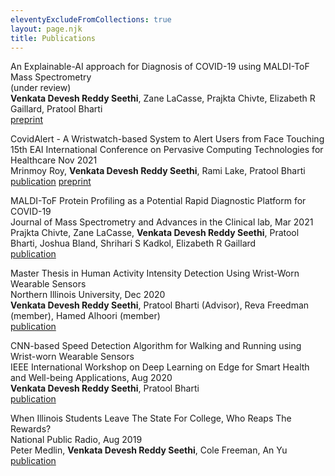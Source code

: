 ```yaml
---
eleventyExcludeFromCollections: true
layout: page.njk
title: Publications
---
```


An Explainable-AI approach for Diagnosis of COVID-19 using MALDI-ToF Mass Spectrometry   
(under review)   
**Venkata Devesh Reddy Seethi**, Zane LaCasse, Prajkta Chivte, Elizabeth R Gaillard, Pratool Bharti   
[preprint](https://arxiv.org/abs/2109.14099)

CovidAlert - A Wristwatch-based System to Alert Users from Face Touching   
15th EAI International Conference on Pervasive Computing Technologies for Healthcare Nov 2021  
Mrinmoy Roy, **Venkata Devesh Reddy Seethi**, Rami Lake, Pratool Bharti      
[publication](https://link.springer.com/chapter/10.1007/978-3-030-99194-4_30) [preprint]()


MALDI-ToF Protein Profiling as a Potential Rapid Diagnostic Platform for COVID-19  
Journal of Mass Spectrometry and Advances in the Clinical lab, Mar 2021  
Prajkta Chivte, Zane LaCasse, **Venkata Devesh Reddy Seethi**, Pratool Bharti, Joshua Bland, Shrihari S Kadkol, Elizabeth R Gaillard    
[publication](https://pubmed.ncbi.nlm.nih.gov/34518823/)

Master Thesis in Human Activity Intensity Detection Using Wrist-Worn Wearable Sensors  
Northern Illinois University, Dec 2020  
**Venkata Devesh Reddy Seethi**, Pratool Bharti (Advisor), Reva Freedman (member), Hamed Alhoori (member)   
[publication](https://www.proquest.com/docview/2555941433?pq-origsite=gscholar&fromopenview=true)

CNN-based Speed Detection Algorithm for Walking and Running using Wrist-worn Wearable Sensors  
IEEE International Workshop on Deep Learning on Edge for Smart Health and Well-being Applications, Aug 2020  
**Venkata Devesh Reddy Seethi**, Pratool Bharti  
[publication](https://ieeexplore.ieee.org/document/9239671)



When Illinois Students Leave The State For College, Who Reaps The Rewards?  
National Public Radio, Aug 2019  
Peter Medlin, **Venkata Devesh Reddy Seethi**, Cole Freeman, An Yu  
[publication](https://www.northernpublicradio.org/education/2019-08-07/when-illinois-students-leave-the-state-for-college-who-reaps-the-rewards)